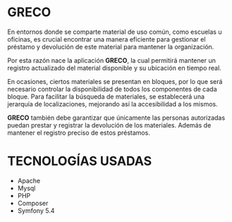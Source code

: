 # GRECO

En entornos donde se comparte material de uso común, como escuelas u oficinas, es crucial encontrar una manera eficiente para gestionar el préstamo y devolución de este material para mantener la organización.

Por esta razón nace la aplicación **GRECO**, la cual permitirá mantener un registro actualizado del material disponible y su ubicación en tiempo real.

En ocasiones, ciertos materiales se presentan en bloques, por lo que será necesario controlar la disponibilidad de todos los componentes de cada bloque. Para facilitar la búsqueda de materiales, se establecerá una jerarquía de localizaciones, mejorando así la accesibilidad a los mismos.

**GRECO** también debe garantizar que únicamente las personas autorizadas puedan prestar y registrar la devolución de los materiales. Además de mantener el registro preciso de estos préstamos.

# TECNOLOGÍAS USADAS

- Apache
- Mysql
- PHP
- Composer
- Symfony 5.4
